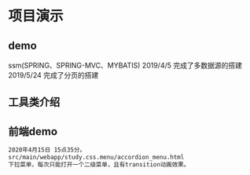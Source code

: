 # 项目演示
## demo
ssm(SPRING、SPRING-MVC、MYBATIS)
2019/4/5
完成了多数据源的搭建
2019/5/24
完成了分页的搭建

## 工具类介绍

## 前端demo
```html
2020年4月15日 15点35分。
src/main/webapp/study.css.menu/accordion_menu.html
下拉菜单，每次只能打开一个二级菜单，且有transition动画效果。

```

